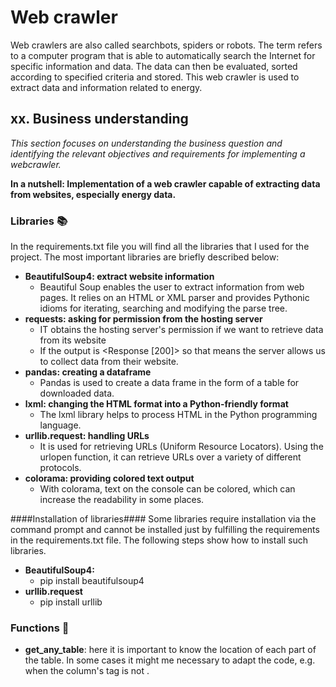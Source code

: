 # Web crawler
Web crawlers are also called searchbots, spiders or robots. The term refers to a computer program that is able to automatically search the Internet for specific information and data. The data can then be evaluated, sorted according to specified criteria and stored. 
This web crawler is used to extract data and information related to energy. 


## xx. Business understanding 
*This section focuses on understanding the business question and identifying the relevant objectives and requirements for implementing a webcrawler.*

**In a nutshell: Implementation of a web crawler capable of extracting data from websites, especially energy data.**

### Libraries 📚
In the requirements.txt file you will find all the libraries that I used for the project. The most important libraries are briefly described below:
- **BeautifulSoup4: extract website information** 
  - Beautiful Soup enables the user to extract information from web pages. It relies on an HTML or XML parser and provides Pythonic idioms for iterating, searching and modifying the parse tree.
- **requests: asking for permission from the hosting server**
  - IT obtains the hosting server's permission if we want to retrieve data from its website
  - If the output is <Response [200]> so that means the server allows us to collect data from their website. 
- **pandas: creating a dataframe**
  - Pandas is used to create a data frame in the form of a table for downloaded data.
- **lxml: changing the HTML format into a Python-friendly format**
  - The lxml library helps to process HTML in the Python programming language.
- **urllib.request: handling URLs**
  - It is used for retrieving URLs (Uniform Resource Locators). Using the urlopen function, it can retrieve URLs over a variety of different protocols.
- **colorama: providing colored text output**
  - With colorama, text on the console can be colored, which can increase the readability in some places.

####Installation of libraries####
Some libraries require installation via the command prompt and cannot be installed just by fulfilling the requirements in the requirements.txt file. The following steps show how to install such libraries.
- **BeautifulSoup4:** 
  - pip install beautifulsoup4
- **urllib.request**
  - pip install urllib


### Functions 🧰
- **get_any_table**: here it is important to know the location of each part of the table. In some cases it might me necessary to adapt the code, e.g. when the column's tag is not <th>.
